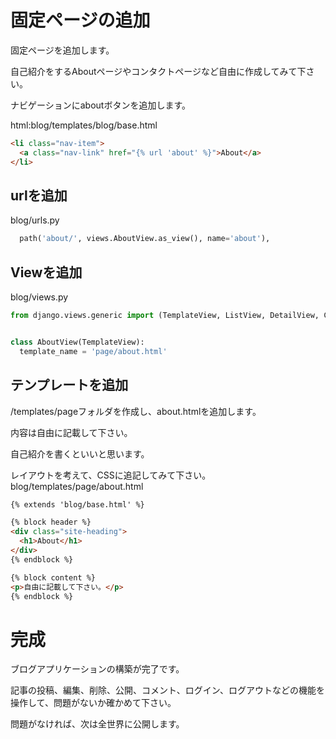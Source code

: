 # 固定ページの追加

固定ページを追加します。

自己紹介をするAboutページやコンタクトページなど自由に作成してみて下さい。

ナビゲーションにaboutボタンを追加します。

html:blog/templates/blog/base.html
```html
<li class="nav-item">
  <a class="nav-link" href="{% url 'about' %}">About</a>
</li>
```

## urlを追加

blog/urls.py
```python
  path('about/', views.AboutView.as_view(), name='about'),
```

## Viewを追加

blog/views.py
```python
from django.views.generic import (TemplateView, ListView, DetailView, CreateView, UpdateView, DeleteView)


class AboutView(TemplateView):
  template_name = 'page/about.html'
```

## テンプレートを追加

/templates/pageフォルダを作成し、about.htmlを追加します。

内容は自由に記載して下さい。

自己紹介を書くといいと思います。

レイアウトを考えて、CSSに追記してみて下さい。
blog/templates/page/about.html
```html
{% extends 'blog/base.html' %}

{% block header %}
<div class="site-heading">
  <h1>About</h1>
</div>
{% endblock %}

{% block content %}
<p>自由に記載して下さい。</p>
{% endblock %}
```

# 完成

ブログアプリケーションの構築が完了です。

記事の投稿、編集、削除、公開、コメント、ログイン、ログアウトなどの機能を操作して、問題がないか確かめて下さい。

問題がなければ、次は全世界に公開します。
